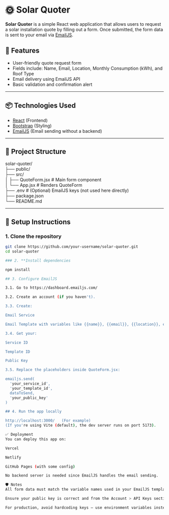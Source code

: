 # 🌞 Solar Quoter

**Solar Quoter** is a simple React web application that allows users to request a solar installation quote by filling out a form. Once submitted, the form data is sent to your email via [EmailJS](https://www.emailjs.com/).

## 🚀 Features

- User-friendly quote request form
- Fields include: Name, Email, Location, Monthly Consumption (kWh), and Roof Type
- Email delivery using EmailJS API
- Basic validation and confirmation alert

---

## 📦 Technologies Used

- [React](https://reactjs.org/) (Frontend)
- [Bootstrap](https://getbootstrap.com/) (Styling)
- [EmailJS](https://www.emailjs.com/) (Email sending without a backend)

---

## 📁 Project Structure  

solar-quoter/  
├── public/  
├── src/  
│ ├── QuoteForm.jsx # Main form component  
│ └── App.jsx # Renders QuoteForm  
├── .env # (Optional) EmailJS keys (not used here directly)  
├── package.json  
└── README.md  

---

## 🔧 Setup Instructions

### 1. **Clone the repository**

```bash
git clone https://github.com/your-username/solar-quoter.git
cd solar-quoter

### 2. **Install dependencies

npm install

## 3. Configure EmailJS

3.1. Go to https://dashboard.emailjs.com/

3.2. Create an account (if you haven't).

3.3. Create:

Email Service

Email Template with variables like {{name}}, {{email}}, {{location}}, etc.

3.4. Get your:

Service ID

Template ID

Public Key

3.5. Replace the placeholders inside QuoteForm.jsx:

emailjs.send(
  'your_service_id',
  'your_template_id',
  dataToSend,
  'your_public_key'
)

## 4. Run the app locally

http://localhost:3000/   (For example)
(If you're using Vite (default), the dev server runs on port 5173).

✅ Deployment
You can deploy this app on:

Vercel

Netlify

GitHub Pages (with some config)

No backend server is needed since EmailJS handles the email sending.

🛡️ Notes
All form data must match the variable names used in your EmailJS template.

Ensure your public key is correct and from the Account > API Keys section in EmailJS dashboard.

For production, avoid hardcoding keys — use environment variables instead.



